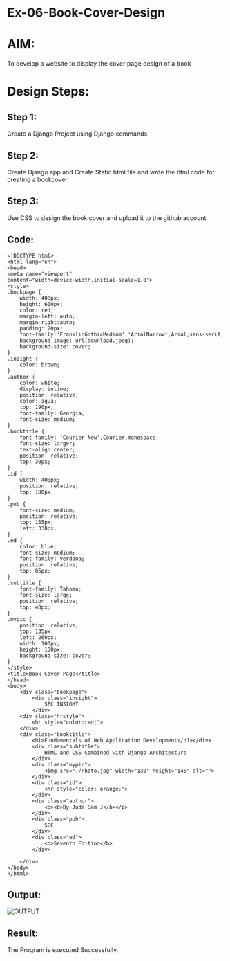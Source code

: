 # Ex-06-Book-Cover-Design

# AIM:
To develop a website to display the cover page design of a book

# Design Steps:
## Step 1:
Create a Django Project using Django commands.

## Step 2:
Create Django app and Create Static html file and write the html code for creating a bookcover

## Step 3:
Use CSS to design the book cover and upload it to the github account

## Code:
```
<!DOCTYPE html>
<html lang="en">
<head>
<meta name="viewport"
content="width=device-width,initial-scale=1.0">
<style>
.bookpage {
    width: 400px;
    height: 600px;
    color: red;
    margin-left: auto;
    margin-right:auto;
    padding: 20px;
    font-family:'FranklinGothicMedium','ArialNarrow',Arial,sans-serif;
    background-image: url(download.jpeg);
    background-size: cover;
}
.insight {
    color: brown;
}
.author {
    color: white;
    display: inline;
    position: relative;
    color: aqua;
    top: 190px;
    font-family: Georgia;
    font-size: medium;
}
.booktitle {
    font-family: 'Courier New',Courier,monospace;
    font-size: larger;
    text-align:center;
    position: relative;
    top: 30px;
}
.id {
    width: 400px;
    position: relative;
    top: 180px;
}
.pub {
    font-size: medium;
    position: relative;
    top: 155px;
    left: 330px;
}
.ed {
    color: blue;
    font-size: medium;
    font-family: Verdana;
    position: relative;
    top: 85px;
}
.subtitle {
    font-family: Tahoma;
    font-size: large;
    position: relative;
    top: 40px;
}
.mypic {
    position: relative;
    top: 135px;
    left: 260px;
    width: 100px;
    height: 100px;
    background-size: cover;
}
</style>
<title>Book Cover Page</title>
</head>
<body>
    <div class="bookpage">
        <div class="insight">
            SEC INSIGHT
        </div>
    <div class="hrstyle">
        <hr style="color:red;"> 
    </div>
    <div class="booktitle">
        <h1>Fundamentals of Web Application Development</h1></div>
        <div class="subtitle">
            HTML and CSS Combined with Django Architecture
        </div>
        <div class="mypic">
            <img src="./Photo.jpg" width="130" height="145" alt="">
        </div>
        <div class="id">
            <hr style="color: orange;">
        </div>
        <div class="author">
            <p><b>By Jude Sam J</b></p>
        </div>
        <div class="pub">
            SEC
        </div>
        <div class="ed">
            <b>Seventh Edition</b>
        </div>

    </div>
</body>
</html>
```

## Output:
![OUTPUT](./static/Vamsi_cover.png)

## Result:
The Program is executed Successfully.